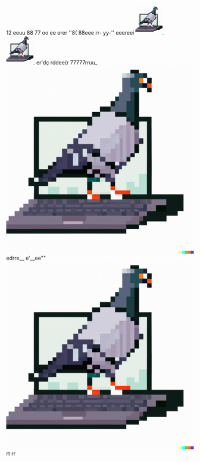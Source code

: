 
12
eeuu
88
77
oo
ee
erer
''8(
88eee
rr-
yy-''
eeereei
<img title="uni"  src="assets/pigeon2.png" alt="pigeon" width="77">   <img title="uni"  src="assets/pigeon2.png" alt="pigeon" width="77"> 
er'dç
rddee(r
77777rruu_ ![pigeon](https://raw.githubusercontent.com/Fralacticus/articles_md/main/Article_teintes_rouges_degats/assets/pigeon2.png)
edrre__
e'__ee""
![pigeon](assets/pigeon2.png "coucou") 
rt
rr
